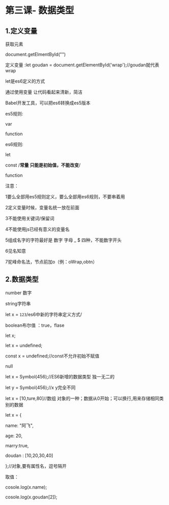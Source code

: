 #                                               第三课- 数据类型

## 1.定义变量

获取元素

 document.getElmentById("")

定义变量 :let goudan = document.getElementById('wrap');//goudan就代表wrap

let是es6定义的方式

通过使用变量 让代码看起来清新，简洁

Babel开发工具，可以把es6转换成es5版本

es5规则:

var  

function

es6规则: 

let 

const /**常量 只能是初始值，不能改变**/ 

function

注意：

1要么全部用es5规则定义，要么全部用es6规则，不要串着用

2定义变量时候，变量名统一放在前面

3不能使用关键词/保留词

4不能使用js已经有意义的变量名

5组成名字的字符最好是 数字 字母  _  $  四种，不能数字开头

6见名知意

7驼峰命名法，节点前加o（例：oWrap,obtn）

## 2.数据类型

number 数字

string字符串

let x = `123`/es6中新的字符串定义方式/

boolean布尔值 ：true，flase

let x;

let x = undefined;

const x = undefined;//const不允许初始不赋值

null

let x = Symbol(456);//ES6新增的数据类型 独一无二的

let y = Symbol(456);//x y完全不同

let x = [10,ture,80]//数组 对象的一种；数据从0开始；可以换行,用来存储相同类别的数据

let x = {

name: "阿飞",

age: 20,

marry:true,

doudan : [10,20,30,40]

};//对象,要有属性名，逗号隔开

取值：

cosole.log(x.name);

cosole.log(x.goudan[2]);

